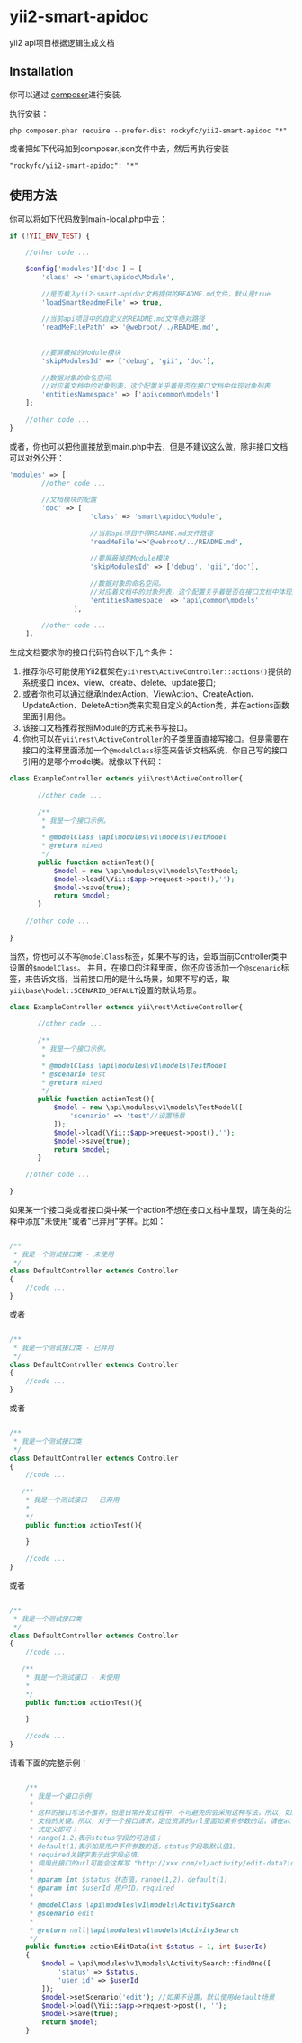 # yii2-smart-apidoc
yii2 api项目根据逻辑生成文档

Installation
------------

你可以通过 [composer](http://getcomposer.org/download/)进行安装.

执行安装：

```
php composer.phar require --prefer-dist rockyfc/yii2-smart-apidoc "*"
```

或者把如下代码加到composer.json文件中去，然后再执行安装

```
"rockyfc/yii2-smart-apidoc": "*"
```



使用方法
-----

你可以将如下代码放到main-local.php中去：

```php
if (!YII_ENV_TEST) {
 
    //other code ...

    $config['modules']['doc'] = [
        'class' => 'smart\apidoc\Module',
        
        //是否载入yii2-smart-apidoc文档提供的README.md文件，默认是true
        'loadSmartReadmeFile' => true,
        
        //当前api项目中的自定义的README.md文件绝对路径
        'readMeFilePath' => '@webroot/../README.md',
        
        
        //要屏蔽掉的Module模块
        'skipModulesId' => ['debug', 'gii', 'doc'],
        
        //数据对象的命名空间。
        //对应着文档中的对象列表，这个配置关乎着是否在接口文档中体现对象列表
        'entitiesNamespace' => ['api\common\models']
    ];
    
    //other code ...
}

```


或者，你也可以把他直接放到main.php中去，但是不建议这么做，除非接口文档可以对外公开：

```php
'modules' => [
        //other code ...
        
        //文档模块的配置
        'doc' => [
                    'class' => 'smart\apidoc\Module',
        
                    //当前api项目中得README.md文件路径
                    'readMeFile'=>'@webroot/../README.md',
        
                    //要屏蔽掉的Module模块
                    'skipModulesId' => ['debug', 'gii','doc'],
        
                    //数据对象的命名空间。
                    //对应着文档中的对象列表，这个配置关乎着是否在接口文档中体现对象列表
                    'entitiesNamespace' => 'api\common\models'
                ],
        
        //other code ...
    ],
```


生成文档要求你的接口代码符合以下几个条件：

1. 推荐你尽可能使用Yii2框架在`yii\rest\ActiveController::actions()`提供的系统接口 index、view、create、delete、update接口;
2. 或者你也可以通过继承IndexAction、ViewAction、CreateAction、UpdateAction、DeleteAction类来实现自定义的Action类，并在actions函数里面引用他。
3. 该接口文档推荐按照Module的方式来书写接口。
4. 你也可以在`yii\rest\ActiveController`的子类里面直接写接口。但是需要在接口的注释里面添加一个`@modelClass`标签来告诉文档系统，你自己写的接口引用的是哪个model类。就像以下代码：

```php
class ExampleController extends yii\rest\ActiveController{
        
       //other code ...
    
       /**
        * 我是一个接口示例。
        *
        * @modelClass \api\modules\v1\models\TestModel
        * @return mixed
        */
       public function actionTest(){
           $model = new \api\modules\v1\models\TestModel;
           $model->load(\Yii::$app->request->post(),'');
           $model->save(true);
           return $model;
       }
    
    //other code ...
    
}
```
当然，你也可以不写`@modelClass`标签，如果不写的话，会取当前Controller类中设置的`$modelClass`。
并且，在接口的注释里面，你还应该添加一个`@scenario`标签，来告诉文档，当前接口用的是什么场景，如果不写的话，取`yii\base\Model::SCENARIO_DEFAULT`设置的默认场景。
```php
class ExampleController extends yii\rest\ActiveController{
        
       //other code ...
    
       /**
        * 我是一个接口示例。
        *
        * @modelClass \api\modules\v1\models\TestModel 
        * @scenario test
        * @return mixed
        */
       public function actionTest(){
           $model = new \api\modules\v1\models\TestModel([
               'scenario' => 'test'//设置场景
           ]);
           $model->load(\Yii::$app->request->post(),'');
           $model->save(true);
           return $model;
       }
    
    //other code ...
    
}
```
如果某一个接口类或者接口类中某一个action不想在接口文档中呈现，请在类的注释中添加"未使用"或者"已弃用"字样。比如：

```php

/**
 * 我是一个测试接口类 - 未使用
 */
class DefaultController extends Controller
{
    //code ...
}

```
或者
```php

/**
 * 我是一个测试接口类 - 已弃用
 */
class DefaultController extends Controller
{
    //code ...
}

```

或者

```php

/**
 * 我是一个测试接口类
 */
class DefaultController extends Controller
{
    //code ...
    
   /**
    * 我是一个测试接口 - 已弃用
    * 
    */
    public function actionTest(){
    
    }
    
    //code ...
}

```
或者

```php

/**
 * 我是一个测试接口类
 */
class DefaultController extends Controller
{
    //code ...
    
   /**
    * 我是一个测试接口 - 未使用
    * 
    */
    public function actionTest(){
    
    }
    
    //code ...
}

```
请看下面的完整示例：
```php

    /**
     * 我是一个接口示例
     *
     * 这样的接口写法不推荐，但是日常开发过程中，不可避免的会采用这种写法，所以，如果遇到开发者自己开发action接口的话，注释内容便成了生成
     * 文档的关键。所以，对于一个接口请求，定位资源的url里面如果有参数的话，请在action函数添加上相应的参数，并且参数的注释内容按照如下格
     * 式定义即可：
     * range(1,2)表示status字段的可选值；
     * default(1)表示如果用户不传参数的话，status字段取默认值1。
     * required关键字表示此字段必填。
     * 调用此接口的url可能会这样写 "http://xxx.com/v1/activity/edit-data?id=xx&status=1"
     *
     * @param int $status 状态值，range(1,2)，default(1)
     * @param int $userId 用户ID，required
     *
     * @modelClass \api\modules\v1\models\ActivitySearch
     * @scenario edit
     *
     * @return null|\api\modules\v1\models\ActivitySearch
     */
    public function actionEditData(int $status = 1, int $userId)
    {
        $model = \api\modules\v1\models\ActivitySearch::findOne([
            'status' => $status,
            'user_id' => $userId
        ]);
        $model->setScenario('edit'); //如果不设置，默认使用default场景
        $model->load(\Yii::$app->request->post(), '');
        $model->save(true);
        return $model;
    }

```